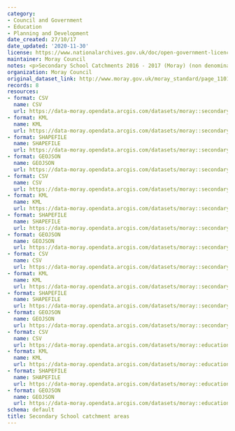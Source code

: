 ```yaml
---
category:
- Council and Government
- Education
- Planning and Development
date_created: 27/10/17
date_updated: '2020-11-30'
license: https://www.nationalarchives.gov.uk/doc/open-government-licence/version/3/
maintainer: Moray Council
notes: <p>Secondary School Catchments 2016 - 2017 (Moray) (non denominational)</p>
organization: Moray Council
original_dataset_link: http://www.moray.gov.uk/moray_standard/page_110140.html
records: 8
resources:
- format: CSV
  name: CSV
  url: https://data-moray.opendata.arcgis.com/datasets/moray::secondary-school-catchments-2016-2017-moray-non-denominational/about
- format: KML
  name: KML
  url: https://data-moray.opendata.arcgis.com/datasets/moray::secondary-school-catchments-2016-2017-moray-non-denominational/about
- format: SHAPEFILE
  name: SHAPEFILE
  url: https://data-moray.opendata.arcgis.com/datasets/moray::secondary-school-catchments-2016-2017-moray-non-denominational/about
- format: GEOJSON
  name: GEOJSON
  url: https://data-moray.opendata.arcgis.com/datasets/moray::secondary-school-catchments-2016-2017-moray-non-denominational/about
- format: CSV
  name: CSV
  url: https://data-moray.opendata.arcgis.com/datasets/moray::secondary-school-catchments-1996-2016-moray-non-denominational/about
- format: KML
  name: KML
  url: https://data-moray.opendata.arcgis.com/datasets/moray::secondary-school-catchments-1996-2016-moray-non-denominational/about
- format: SHAPEFILE
  name: SHAPEFILE
  url: https://data-moray.opendata.arcgis.com/datasets/moray::secondary-school-catchments-1996-2016-moray-non-denominational/about
- format: GEOJSON
  name: GEOJSON
  url: https://data-moray.opendata.arcgis.com/datasets/moray::secondary-school-catchments-1996-2016-moray-non-denominational/about
- format: CSV
  name: CSV
  url: https://data-moray.opendata.arcgis.com/datasets/moray::secondary-school-catchments-moray-non-denominational/about
- format: KML
  name: KML
  url: https://data-moray.opendata.arcgis.com/datasets/moray::secondary-school-catchments-moray-non-denominational/about
- format: SHAPEFILE
  name: SHAPEFILE
  url: https://data-moray.opendata.arcgis.com/datasets/moray::secondary-school-catchments-moray-non-denominational/about
- format: GEOJSON
  name: GEOJSON
  url: https://data-moray.opendata.arcgis.com/datasets/moray::secondary-school-catchments-moray-non-denominational/about
- format: CSV
  name: CSV
  url: https://data-moray.opendata.arcgis.com/datasets/moray::education-school-locations-moray/about
- format: KML
  name: KML
  url: https://data-moray.opendata.arcgis.com/datasets/moray::education-school-locations-moray/about
- format: SHAPEFILE
  name: SHAPEFILE
  url: https://data-moray.opendata.arcgis.com/datasets/moray::education-school-locations-moray/about
- format: GEOJSON
  name: GEOJSON
  url: https://data-moray.opendata.arcgis.com/datasets/moray::education-school-locations-moray/about
schema: default
title: Secondary School catchment areas
---
```

